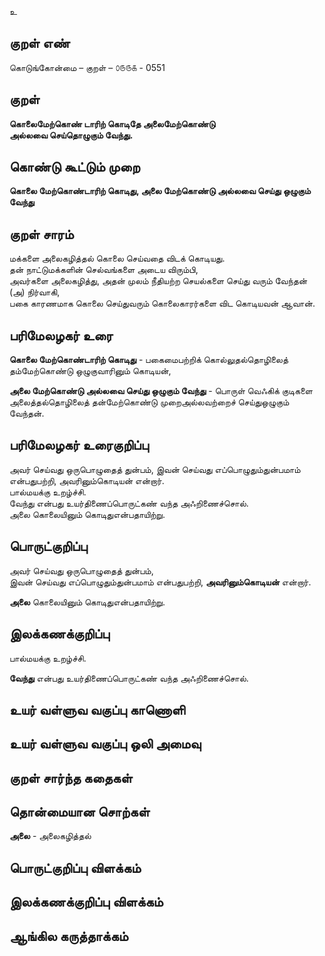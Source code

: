 உ

## குறள் எண் 

கொடுங்கோன்மை  – குறள் – ௦௫௫௧ - 0551  

## குறள் 

**கொலைமேற்கொண் டாரிற் கொடிதே அலைமேற்கொண்டு  
அல்லவை செய்தொழுகும் வேந்து.**  

## கொண்டு கூட்டும் முறை

**கொலை மேற்கொண்டாரிற் கொடிது, அலை மேற்கொண்டு அல்லவை செய்து ஒழுகும் வேந்து**

## குறள் சாரம் 

மக்களை அலைகழித்தல் கொலை செய்வதை விடக் கொடியது.  
தன் நாட்டுமக்களின் செல்வங்களை அடைய விரும்பி,  
அவர்களை அலைகழித்து, அதன் முலம் நீதியற்ற செயல்களை செய்து வரும் வேந்தன் (அ) நிர்வாகி,  
பகை காரணமாக கொலை செய்துவரும் கொலைகாரர்களை விட கொடியவன் ஆவான்.  

## பரிமேலழகர் உரை

**கொலை மேற்கொண்டாரிற் கொடிது** - பகைமைபற்றிக் கொல்லுதல்தொழிலைத் தம்மேற்கொண்டு ஒழுகுவாரினும் கொடியன்,   

**அலை மேற்கொண்டு அல்லவை செய்து ஒழுகும் வேந்து** - பொருள் வெஃகிக் குடிகளை அலைத்தல்தொழிலைத் தன்மேற்கொண்டு முறைஅல்லவற்றைச் செய்துஒழுகும் வேந்தன்.

## பரிமேலழகர் உரைகுறிப்பு   

அவர் செய்வது ஒருபொழுதைத் துன்பம், இவன் செய்வது எப்பொழுதும்துன்பமாம் என்பதுபற்றி, அவரினும்கொடியன் என்றார்.  
பால்மயக்கு உறழ்ச்சி.  
வேந்து என்பது உயர்திணைப்பொருட்கண் வந்த அஃறிணைச்சொல்.  
அலை கொலையினும் கொடிதுஎன்பதாயிற்று.    

## பொருட்குறிப்பு 

அவர் செய்வது ஒருபொழுதைத் துன்பம்,  
இவன் செய்வது எப்பொழுதும்துன்பமாம் என்பதுபற்றி, **அவரினும்கொடியன்** என்றார்.  
  
**அலை** கொலையினும் கொடிதுஎன்பதாயிற்று.    

## இலக்கணக்குறிப்பு  

பால்மயக்கு உறழ்ச்சி.  

**வேந்து** என்பது உயர்திணைப்பொருட்கண் வந்த அஃறிணைச்சொல்.  

## உயர் வள்ளுவ வகுப்பு காணொளி


## உயர் வள்ளுவ வகுப்பு ஒலி அமைவு 

 
## குறள் சார்ந்த கதைகள் 


## தொன்மையான சொற்கள்

**அலை** - அலைகழித்தல்   

## பொருட்குறிப்பு விளக்கம்


## இலக்கணக்குறிப்பு விளக்கம்


## ஆங்கில கருத்தாக்கம் 


